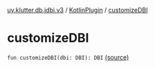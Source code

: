 [uy.klutter.db.jdbi.v3](../index.md) / [KotlinPlugin](index.md) / [customizeDBI](.)


# customizeDBI
<code>fun customizeDBI(dbi: DBI): DBI</code> [(source)](https://github.com/kohesive/klutter/blob/master/db-jdbi-v3-jdk8/src/main/kotlin/uy/klutter/db/jdbi/v3/KotlinPlugin.kt#L20)<br/>


